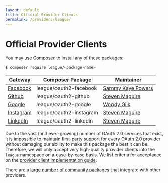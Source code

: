 ```yaml
---
layout: default
title: Official Provider Clients
permalink: /providers/league/
---
```


Official Provider Clients
=========================

You may use [Composer](https://getcomposer.org) to install any of these packages:

~~~ bash
$ composer require league/<package-name>
~~~

Gateway | Composer Package | Maintainer
--- | --- | ---
[Facebook](https://github.com/thephpleague/oauth2-facebook) | league/oauth2-facebook | [Sammy Kaye Powers](https://github.com/sammyk)
[Github](https://github.com/thephpleague/oauth2-github) | league/oauth2-github | [Steven Maguire](https://github.com/stevenmaguire)
[Google](https://github.com/thephpleague/oauth2-google) | league/oauth2-google | [Woody Gilk](https://github.com/shadowhand)
[Instagram](https://github.com/thephpleague/oauth2-instagram) | league/oauth2-instagram | [Steven Maguire](https://github.com/stevenmaguire)
[LinkedIn](https://github.com/thephpleague/oauth2-linkedin) | league/oauth2-linkedin | [Steven Maguire](https://github.com/stevenmaguire)

Due to the vast (and ever-growing) number of OAuth 2.0 services that exist, it is impossible to maintain first-party support for every OAuth 2.0 provider without damaging our ability to make this package the best it can be. Therefore, we will only accept very high-quality provider clients into the `league` namespace on a case-by-case basis. We list criteria for acceptance on the  [provider client implementation guide](/docs/providers/implementing.md).

There are a [large number of community packages](/docs/providers/thirdparty.md) that integrate with other providers.
